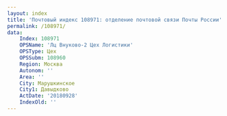 ```yaml
---
layout: index
title: 'Почтовый индекс 108971: отделение почтовой связи Почты России'
permalink: /108971/
data:
    Index: 108971
    OPSName: 'Лц Внуково-2 Цех Логистики'
    OPSType: Цех
    OPSSubm: 108960
    Region: Москва
    Autonom: ''
    Area: ''
    City: Марушкинское
    City1: Давыдково
    ActDate: '20180928'
    IndexOld: ''
---
```

